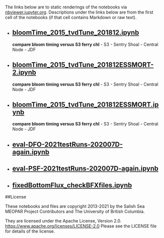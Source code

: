 The links below are to static renderings of the notebooks via
[nbviewer.jupyter.org](https://nbviewer.jupyter.org/).
Descriptions under the links below are from the first cell of the notebooks
(if that cell contains Markdown or raw text).

* ## [bloomTime_2015_tvdTune_201812.ipynb](https://nbviewer.jupyter.org/github/SalishSeaCast/analysis-elise-2/blob/master/notebooks/bioTuning/tvdTuning/bloomTime_2015_tvdTune_201812.ipynb)  
    
    **compare bloom timing versus S3 ferry chl**
        - S3
        - Sentry Shoal
        - Central Node
        - JDF

* ## [bloomTime_2015_tvdTune_201812ESSMORT-2.ipynb](https://nbviewer.jupyter.org/github/SalishSeaCast/analysis-elise-2/blob/master/notebooks/bioTuning/tvdTuning/bloomTime_2015_tvdTune_201812ESSMORT-2.ipynb)  
    
    **compare bloom timing versus S3 ferry chl**
        - S3
        - Sentry Shoal
        - Central Node
        - JDF

* ## [bloomTime_2015_tvdTune_201812ESSMORT.ipynb](https://nbviewer.jupyter.org/github/SalishSeaCast/analysis-elise-2/blob/master/notebooks/bioTuning/tvdTuning/bloomTime_2015_tvdTune_201812ESSMORT.ipynb)  
    
    **compare bloom timing versus S3 ferry chl**
        - S3
        - Sentry Shoal
        - Central Node
        - JDF

* ## [eval-DFO-2021testRuns-202007D-again.ipynb](https://nbviewer.jupyter.org/github/SalishSeaCast/analysis-elise-2/blob/master/notebooks/bioTuning/tvdTuning/eval-DFO-2021testRuns-202007D-again.ipynb)  
    
* ## [eval-PSF-2021testRuns-202007D-again.ipynb](https://nbviewer.jupyter.org/github/SalishSeaCast/analysis-elise-2/blob/master/notebooks/bioTuning/tvdTuning/eval-PSF-2021testRuns-202007D-again.ipynb)  
    
* ## [fixedBottomFlux_checkBFXfiles.ipynb](https://nbviewer.jupyter.org/github/SalishSeaCast/analysis-elise-2/blob/master/notebooks/bioTuning/tvdTuning/fixedBottomFlux_checkBFXfiles.ipynb)  
    

##License

These notebooks and files are copyright 2013-2021
by the Salish Sea MEOPAR Project Contributors
and The University of British Columbia.

They are licensed under the Apache License, Version 2.0.
https://www.apache.org/licenses/LICENSE-2.0
Please see the LICENSE file for details of the license.
